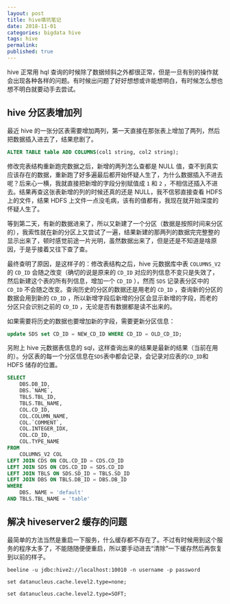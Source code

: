 ```yaml
---
layout: post
title: hive填坑笔记
date: 2018-11-01
categories: bigdata hive
tags: hive
permalink:
published: true
---
```


hive 正常用 hql 查询的时候除了数据倾斜之外都很正常，但是一旦有别的操作就会出现各种各样的问题。有时候出问题了好好想想或许能想明白，有时候怎么想也想不明白就要动手去尝试。

## hive 分区表增加列

最近 hive 的一张分区表需要增加两列，第一天直接在那张表上增加了两列，然后把数据插入进去了，结果悲剧了。

```sql
ALTER TABLE table ADD COLUMNS(col1 string, col2 string);
```

修改完表结构重新跑完数据之后，新增的两列怎么查都是 NULL 值，查不到真实应该存在的数据，重新跑了好多遍最后都开始怀疑人生了，为什么数据插入不进去呢？后来心一横，我就直接把新增的字段分别赋值成 `1` 和 `2` ，不相信还插入不进去。结果再查这张表新增的列的时候还真的还是 NULL，我不信邪直接查看 HDFS 上的文件，结果 HDFS 上文件一点没毛病，该有的值都有，我现在就开始深度的怀疑人生了。

等到第二天，有新的数据进来了，所以又新建了一个分区（数据是按照时间来分区的），我索性就在新的分区上又尝试了一遍，结果新建的那两列的数据完完整整的显示出来了，顿时感觉前途一片光明，虽然数据出来了，但是还是不知道是啥原因，于是乎接着又往下查了查。

最终查明了原因，是这样子的：修改表结构之后，hive 元数据库中表 `COLUMNS_V2` 的 `CD_ID` 会随之改变（确切的说是原来的 `CD_ID` 对应的列信息不变只是失效了，然后新建这个表的所有列信息，增加一个 `CD_ID` ），然而 `SDS` 记录表分区中的 `CD_ID` 不会随之改变。查询历史的分区的数据还是用老的 `CD_ID` ，查询新的分区的数据会用到新的 `CD_ID` ，所以新增字段后新增的分区会显示新增的字段，而老的分区只会识别之前的 `CD_ID` ，无论是否有数据都是读不出来的。

如果需要将历史的数据也要增加新的字段，需要更新分区信息：

```sql
update SDS set CD_ID = NEW_CD_ID WHERE CD_ID = OLD_CD_ID;
```

另附上 hive 元数据表信息的 sql，这样查询出来的结果是最新的结果（当前在用的）。分区表的每一个分区信息在`SDS`表中都会记录，会记录对应表的`CD_ID`和 HDFS 储存的位置。

```sql
SELECT
    DBS.DB_ID,
    DBS.`NAME`,
    TBLS.TBL_ID,
    TBLS.TBL_NAME,
    COL.CD_ID,
    COL.COLUMN_NAME,
    COL.`COMMENT`,
    COL.INTEGER_IDX,
    COL.CD_ID,
    COL.TYPE_NAME
FROM
    COLUMNS_V2 COL
LEFT JOIN CDS ON COL.CD_ID = CDS.CD_ID
LEFT JOIN SDS ON CDS.CD_ID = SDS.CD_ID
LEFT JOIN TBLS ON SDS.SD_ID = TBLS.SD_ID
LEFT JOIN DBS ON TBLS.DB_ID = DBS.DB_ID
WHERE
    DBS. NAME = 'default'
AND TBLS.TBL_NAME = 'table'
```

## 解决 hiveserver2 缓存的问题

最简单的方法当然是重启一下服务，什么缓存都不存在了。不过有时候用到这个服务的程序太多了，不能随随便便重启，所以要手动进去“清除”一下缓存然后再恢复到以前的样子。

```shell
beeline -u jdbc:hive2://localhost:10010 -n username -p password

set datanucleus.cache.level2.type=none;

set datanucleus.cache.level2.type=SOFT;
```
